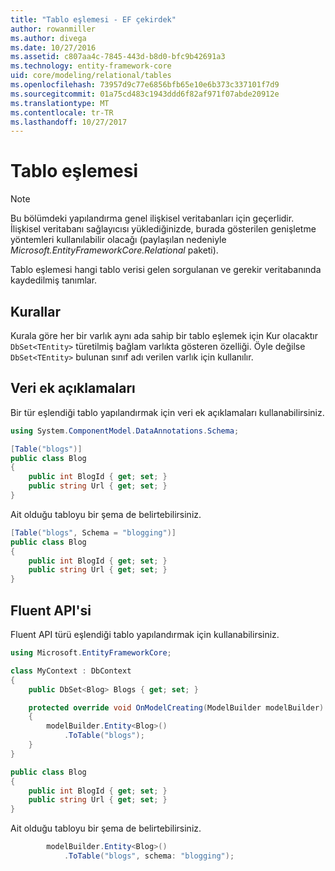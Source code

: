 ```yaml
---
title: "Tablo eşlemesi - EF çekirdek"
author: rowanmiller
ms.author: divega
ms.date: 10/27/2016
ms.assetid: c807aa4c-7845-443d-b8d0-bfc9b42691a3
ms.technology: entity-framework-core
uid: core/modeling/relational/tables
ms.openlocfilehash: 73957d9c77e6856bfb65e10e6b373c337101f7d9
ms.sourcegitcommit: 01a75cd483c1943ddd6f82af971f07abde20912e
ms.translationtype: MT
ms.contentlocale: tr-TR
ms.lasthandoff: 10/27/2017
---
```

# <a name="table-mapping"></a>Tablo eşlemesi

> [!NOTE]  
> Bu bölümdeki yapılandırma genel ilişkisel veritabanları için geçerlidir. İlişkisel veritabanı sağlayıcısı yüklediğinizde, burada gösterilen genişletme yöntemleri kullanılabilir olacağı (paylaşılan nedeniyle *Microsoft.EntityFrameworkCore.Relational* paketi).

Tablo eşlemesi hangi tablo verisi gelen sorgulanan ve gerekir veritabanında kaydedilmiş tanımlar.

## <a name="conventions"></a>Kurallar

Kurala göre her bir varlık aynı ada sahip bir tablo eşlemek için Kur olacaktır `DbSet<TEntity>` türetilmiş bağlam varlıkta gösteren özelliği. Öyle değilse `DbSet<TEntity>` bulunan sınıf adı verilen varlık için kullanılır.

## <a name="data-annotations"></a>Veri ek açıklamaları

Bir tür eşlendiği tablo yapılandırmak için veri ek açıklamaları kullanabilirsiniz.

``` csharp
using System.ComponentModel.DataAnnotations.Schema;
```
``` csharp
[Table("blogs")]
public class Blog
{
    public int BlogId { get; set; }
    public string Url { get; set; }
}
```

Ait olduğu tabloyu bir şema de belirtebilirsiniz.

``` csharp
[Table("blogs", Schema = "blogging")]
public class Blog
{
    public int BlogId { get; set; }
    public string Url { get; set; }
}
```

## <a name="fluent-api"></a>Fluent API'si

Fluent API türü eşlendiği tablo yapılandırmak için kullanabilirsiniz.

``` csharp
using Microsoft.EntityFrameworkCore;
```
``` csharp
class MyContext : DbContext
{
    public DbSet<Blog> Blogs { get; set; }

    protected override void OnModelCreating(ModelBuilder modelBuilder)
    {
        modelBuilder.Entity<Blog>()
            .ToTable("blogs");
    }
}

public class Blog
{
    public int BlogId { get; set; }
    public string Url { get; set; }
}
```

Ait olduğu tabloyu bir şema de belirtebilirsiniz.

<!-- [!code-csharp[Main](samples/core/relational/Modeling/FluentAPI/Samples/Relational/TableAndSchema.cs?highlight=2)] -->
``` csharp
        modelBuilder.Entity<Blog>()
            .ToTable("blogs", schema: "blogging");
```
